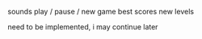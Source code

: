 sounds
play / pause / new game
best scores
new levels

need to be implemented, i may continue later
